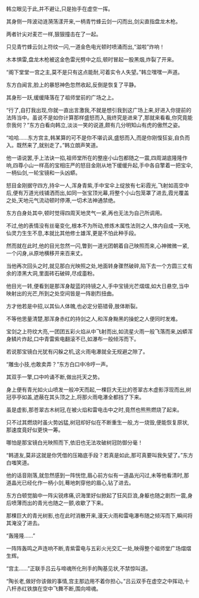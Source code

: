 
韩立眼见于此,并不避让,只是抬手在虚空一挥。

其身侧一阵波动涟漪荡漾开来,一柄青竹蜂云剑一闪而出,剑尖直指盘龙木枪。

两者针尖对麦芒一样,狠狠撞击在了一起。

只见青竹蜂云剑上符纹一闪,一道金色电光顿时喷涌而出,“滋啦”炸响！

木本惧雷,盘龙木枪被这金色雷光劈中之后,顿时冒起一股黑烟,炸裂了开来。

“阁下堂堂一宫之主,莫不是只有这点能耐,可着实令人失望。”韩立嘿嘿一声道。

东方白闻言,脸上的暴怒神色忽然收起,反倒是恢复了平静。

其身形一跃,缓缓降落在了祖师堂前的广场之上。

“行了,自打我出现,你就一直出言激我,不就是想引我到这广场上来,好进入你提前的法阵当中。虽说不是如你计算那样盛怒而入,我终究是进来了,那就来看看,你究竟能奈我何？”东方白看向韩立,淡淡一笑的说道,颇有几分明知山有虎的傲然之姿。

“哈哈……东方宫主,韩某算的可不是你不堪讥讽,盛怒而入,而是你刚愎狂妄,自负而入。既然来了,就别走了。”韩立朗声笑道。

他一语说罢,手上法诀一掐,祖师堂所在的整座小山包都随之一震,四周湖底隆隆作响,四尊小山一样高的宝相庄严的怒目金刚从地下缓缓升起,手中各自擎着一把宝伞,一柄仙剑,一轮宝镜和一头凶蟒。

怒目金刚据守四方,持伞一人,浑身青紫,手中宝伞上绽放有七彩霞光,飞射如高空中后,便有万道光线铺洒而出,如同一张宝顶光幕,将整个小山包笼罩了进去,霞光覆盖之处,天地元气流动顿时停滞,一切术法神通禁绝。

东方白身处其中,顿时觉得四周天地灵气一紧,再也无法为自己所调用。

不过,他的表情没有丝毫变化,根本不为所动,修炼木属性法则之人,体内自成一天地,仙灵力生生不息,本就比其他修士雄浑,更是不怕此种手段。

然而就在此时,他的目光忽然一闪,瞥到一道光团朝着自己映照而来,心神微微一紧,一个闪身,从原地横移开来百来丈。

当他再次回头之时,就见那白光映照之处,地面转身骤然破碎,陷下去一个方圆三丈有余的漆黑大洞,里面砖石破碎,尽成齑粉。

他目光一转,便看到是那浑身靛蓝的持镜之人,手中宝镜光芒熠熠,如大日悬空,当中映射出的光芒,所到之处空间皆是一阵剧烈扭曲。

方才他若是中招,以其仙人体魄,也必定分筋错骨,肢体断裂。

不等他思量清楚,那浑身赤红的持剑之人,和浑身黝黑的操蛇之人便同时发难。

宝剑之上符纹大亮,一团团五彩火焰从中飞射而出,如流星火雨一般飞落而来,凶蟒浑身鳞片炸起,口中青雷紫电翻滚不已,如瀑布一般倾泻而下。

若说那宝镜白光犹有闪躲之机,这火雨电瀑就全无规避之隙了。

“雕虫小技,也敢卖弄？”东方白口中冷哼一声。

其双手一擎,口中吟诵不断,做出托天之势。

身上便有青光如火山喷发一般冲天而起,一棵巨大无比的苍翠古木虚影浮现而出,树冠亭亭如盖,遮蔽在其头顶之上,将那火雨电瀑全都挡了下来。

虽是虚影,那苍翠古木树冠,在被火焰和雷电击中之时,竟然也熊熊燃烧了起来。

只不过其燃烧时虽火势凶猛,树冠却好似在不断重生一般,方一烧毁,便能恢复原状,那速度竟好似更快一筹。

哪怕是那宝镜白光映照而下,依旧也无法攻破树冠防御分毫！

“韩道友,莫非这就是你凭借的压箱底手段？若真是如此,那可真要叫我失望了。”东方白嗤笑道。

他的话音刚落,就忽然感到一阵恍惚,眉心前方似有一道晶光闪过,未等他看清时,那道晶光已经化作一柄小剑,蓦地刺穿他的眉心,钻了进去。

东方白顿觉脑中一阵尖锐疼痛,识海里好似掀起了狂风巨浪,身躯也随之剧烈一震,身后喷薄而出的青光也随之一颤,收歇了下来。

那棵巨大的青光树影,也在此时消散开来,漫天火雨和雷电瀑布随之倾泻而下,瞬间将其淹没了进去。

“轰隆隆……”

一阵阵轰鸣之声连响不断,青紫雷电与五彩火光交汇一处,映得整个祖师堂广场熠熠生辉。

“宫主……”正联手吕云与啼魂所化刑手的陶基见状,不禁惊叫道。

“陶长老,做好你该做的事情,宫主那边用不着你担心。”吕云双手在虚空之中挥动,十八杆赤红铁旗在空中飞舞不断,围向啼魂。